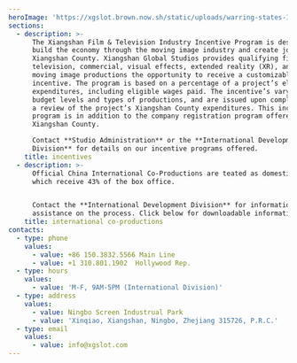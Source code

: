 ```yaml
---
heroImage: 'https://xgslot.brown.now.sh/static/uploads/warring-states-1.jpg'
sections:
  - description: >-
      The Xiangshan Film & Television Industry Incentive Program is designed to
      build the economy through the moving image industry and create jobs in
      Xiangshan County. Xiangshan Global Studios provides qualifying film,
      television, commercial, visual effects, extended reality (XR), and other
      moving image productions the opportunity to receive a customizable
      incentive. The program is based on a percentage of a project’s eligible
      expenditures, including eligible wages paid. The incentive’s vary by
      budget levels and types of productions, and are issued upon completion of
      a review of the project’s Xiangshan County expenditures. This incentive
      program is in addition to the company registration program offered in
      Xiangshan County. 

      Contact **Studio Administration** or the **International Development
      Division** for details on our incentive programs offered.
    title: incentives
  - description: >-
      Official China International Co-Productions are teated as domestic films
      which receive 43% of the box office.


      Contact the **International Development Division** for information &
      assistance on the process. Click below for downloadable information.
    title: international co-productions
contacts:
  - type: phone
    values:
      - value: +86 150.3832.5566 Main Line
      - value: +1 310.801.1902  Hollywood Rep.
  - type: hours
    values:
      - value: 'M-F, 9AM-5PM (International Division)'
  - type: address
    values:
      - value: Ningbo Screen Industrual Park
      - value: 'Xinqiao, Xiangshan, Ningbo, Zhejiang 315726, P.R.C.'
  - type: email
    values:
      - value: info@xgslot.com
---
```


